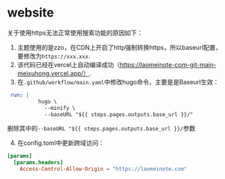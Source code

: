 # website

关于使用https无法正常使用搜索功能的原因如下：
1. 主题使用的是zzo，在CDN上开启了http强制转换https，所以baseurl配置，要修改为`https://xxx.xxx`.
2. 该代码已经在vercel上自动编译成功（https://laomeinote-com-git-main-meixuhong.vercel.app/）.
3. 在`.github/workflow/main.yaml`中修改hugo命令，主要是是Baseurl生效：
```yaml
 run: |
          hugo \
            --minify \
            --baseURL "${{ steps.pages.outputs.base_url }}/"
```
删除其中的`--baseURL "${{ steps.pages.outputs.base_url }}/`参数

4. 在config.toml中更新跨域访问：
```toml
[params]
  [params.headers]
    Access-Control-Allow-Origin = "https://laomeinote.com"
```